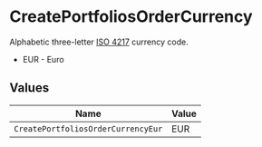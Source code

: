 # CreatePortfoliosOrderCurrency

Alphabetic three-letter [ISO 4217](https://en.wikipedia.org/wiki/ISO_4217) currency code.
* EUR - Euro


## Values

| Name                               | Value                              |
| ---------------------------------- | ---------------------------------- |
| `CreatePortfoliosOrderCurrencyEur` | EUR                                |